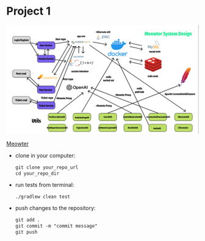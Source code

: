 # Project 1

![SystemDesign](./SystemDesign.png)

[Meowter](Project1_Final.pdf)

<ul>
<li>
clone in your computer: 

```
git clone your_repo_url
cd your_repo_dir
```
</li>

<li>
run tests from terminal:

```
./gradlew clean test
```
</li>

<li>
push changes to the repository:

```
git add . 
git commit -m "commit message"
git push
```
</li>
</ul>
